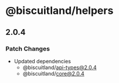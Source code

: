 # @biscuitland/helpers

## 2.0.4

### Patch Changes

-   Updated dependencies
    -   @biscuitland/api-types@2.0.4
    -   @biscuitland/core@2.0.4

